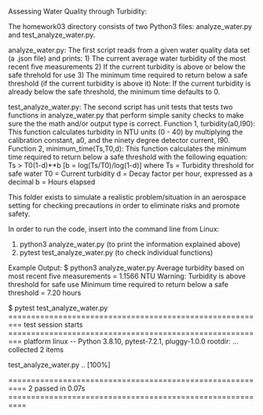 Assessing Water Quality through Turbidity:

The homework03 directory consists of two Python3 files: analyze_water.py and test_analyze_water.py.

analyze_water.py: The first script reads from a given water quality data set (a .json file) and prints:
	1) The current average water turbidity of the most recent five measurements
	2) If the current turbidity is above or below the safe threhold for use
	3) The minimum time required to return below a safe threshold (if the current turbidity is above it)
	Note: If the current turbidity is already below the safe threshold, the minimum time defaults to 0.

test_analyze_water.py: The second script has unit tests that tests two functions in analyze_water.py that perform simple sanity checks to make sure the the math and/or output type is correct. 
	Function 1, turbidity(a0,I90): This function calculates turbidity in NTU units (0 - 40) by multiplying the calibration constant, a0, and the ninety degree detector current, I90.
	Function 2, minimum_time(Ts,T0,d): This function calculates the minimum time required to return below a safe threshold with the following equation: Ts > T0(1-d)**b [b = log(Ts/T0)/log(1-d)] where
		Ts = Turbidity threshold for safe water
		T0 = Current turbidity
		d = Decay factor per hour, expressed as a decimal
		b = Hours elapsed	  

This folder exists to simulate a realistic problem/situation in an aerospace setting for checking precautions in order to eliminate risks and promote safety. 

In order to run the code, insert into the command line from Linux:
1) python3 analyze_water.py (to print the information explained above)
2) pytest test_analyze_water.py (to check individual functions)

Example Output:
$ python3 analyze_water.py
Average turbidity based on most recent five measurements = 1.1566 NTU
Warning: Turbidity is above threshold for safe use
Minimum time required to return below a safe threshold = 7.20 hours


$ pytest test_analyze_water.py
========================================================= test session starts =========================================================
platform linux -- Python 3.8.10, pytest-7.2.1, pluggy-1.0.0
rootdir: ...
collected 2 items                                                                                                                     

test_analyze_water.py ..                                                                                                        [100%]

========================================================== 2 passed in 0.07s ==========================================================

